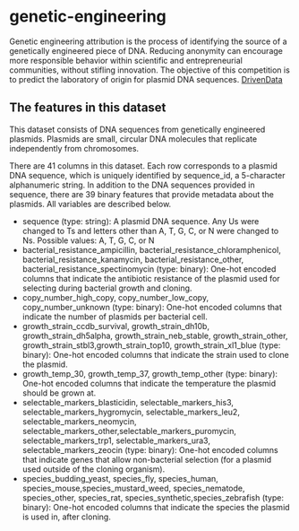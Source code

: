 # genetic-engineering

Genetic engineering attribution is the process of identifying the source of a genetically engineered piece of DNA. Reducing anonymity can encourage more responsible behavior within scientific and entrepreneurial communities, without stifling innovation. The objective of this competition is to predict the laboratory of origin for plasmid DNA sequences. [DrivenData](https://www.drivendata.org/competitions/63/genetic-engineering-attribution/)

## The features in this dataset
This dataset consists of DNA sequences from genetically engineered plasmids. Plasmids are small, circular DNA molecules that replicate independently from chromosomes.

There are 41 columns in this dataset. Each row corresponds to a plasmid DNA sequence, which is uniquely identified by sequence_id, a 5-character alphanumeric string. In addition to the DNA sequences provided in sequence, there are 39 binary features that provide metadata about the plasmids. All variables are described below.

 - sequence (type: string): A plasmid DNA sequence. Any Us were changed to Ts and letters other than A, T, G, C, or N were changed to Ns. Possible values: A, T, G, C, or N
 - bacterial_resistance_ampicillin, bacterial_resistance_chloramphenicol, bacterial_resistance_kanamycin, bacterial_resistance_other, bacterial_resistance_spectinomycin (type: binary): One-hot encoded columns that indicate the antibiotic resistance of the plasmid used for selecting during bacterial growth and cloning.
 - copy_number_high_copy, copy_number_low_copy, copy_number_unknown (type: binary): One-hot encoded columns that indicate the number of plasmids per bacterial cell.
 - growth_strain_ccdb_survival, growth_strain_dh10b, growth_strain_dh5alpha, growth_strain_neb_stable, growth_strain_other, growth_strain_stbl3,growth_strain_top10, growth_strain_xl1_blue (type: binary): One-hot encoded columns that indicate the strain used to clone the plasmid.
 - growth_temp_30, growth_temp_37, growth_temp_other (type: binary): One-hot encoded columns that indicate the temperature the plasmid should be grown at.
 - selectable_markers_blasticidin, selectable_markers_his3, selectable_markers_hygromycin, selectable_markers_leu2, selectable_markers_neomycin, selectable_markers_other,selectable_markers_puromycin, selectable_markers_trp1, selectable_markers_ura3, selectable_markers_zeocin (type: binary): One-hot encoded columns that indicate genes that allow non-bacterial selection (for a plasmid used outside of the cloning organism).
 - species_budding_yeast, species_fly, species_human, species_mouse,species_mustard_weed, species_nematode, species_other, species_rat, species_synthetic,species_zebrafish (type: binary): One-hot encoded columns that indicate the species the plasmid is used in, after cloning.
